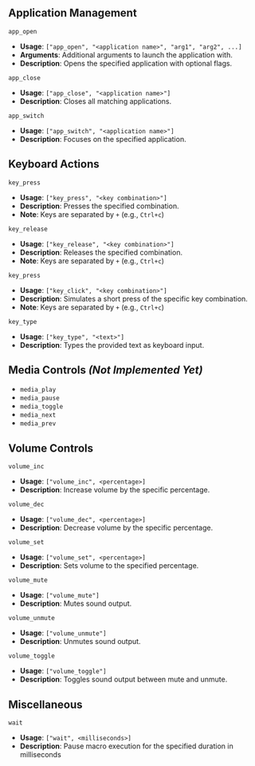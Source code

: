 ## Application Management
`app_open`
- **Usage**: `["app_open", "<application name>", "arg1", "arg2", ...]`
- **Arguments**: Additional arguments to launch the application with.
- **Description**: Opens the specified application with optional flags.

`app_close`
- **Usage**: `["app_close", "<application name>"]`
- **Description**: Closes all matching applications.

`app_switch`
- **Usage**: `["app_switch", "<application name>"]`
- **Description**: Focuses on the specified application.

## Keyboard Actions
`key_press`
- **Usage**: `["key_press", "<key combination>"]`
- **Description**: Presses the specified combination.
- **Note**: Keys are separated by `+` (e.g., `Ctrl+c`)

`key_release`
- **Usage**: `["key_release", "<key combination>"]`
- **Description**: Releases the specified combination.
- **Note**: Keys are separated by `+` (e.g., `Ctrl+c`)

`key_press`
- **Usage**: `["key_click", "<key combination>"]`
- **Description**: Simulates a short press of the specific key combination.
- **Note**: Keys are separated by `+` (e.g., `Ctrl+c`)

`key_type`
- **Usage**: `["key_type", "<text>"]`
- **Description**: Types the provided text as keyboard input.

## Media Controls *(Not Implemented Yet)*
- `media_play`
- `media_pause`
- `media_toggle`
- `media_next`
- `media_prev`

## Volume Controls
`volume_inc`
- **Usage**: `["volume_inc", <percentage>]`
- **Description**: Increase volume by the specific percentage.

`volume_dec`
- **Usage**: `["volume_dec", <percentage>]`
- **Description**: Decrease volume by the specific percentage.

`volume_set`
- **Usage**: `["volume_set", <percentage>]`
- **Description**: Sets volume to the specified percentage.

`volume_mute`
- **Usage**: `["volume_mute"]`
- **Description**: Mutes sound output.

`volume_unmute`
- **Usage**: `["volume_unmute"]`
- **Description**: Unmutes sound output.

`volume_toggle`
- **Usage**: `["volume_toggle"]`
- **Description**: Toggles sound output between mute and unmute.

## Miscellaneous
`wait`
- **Usage**: `["wait", <milliseconds>]`
- **Description**: Pause macro execution for the specified duration in milliseconds
